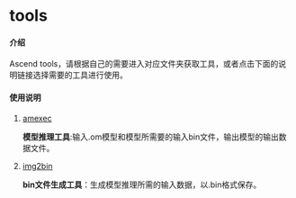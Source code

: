# tools

#### 介绍

Ascend tools，请根据自己的需要进入对应文件夹获取工具，或者点击下面的说明链接选择需要的工具进行使用。

#### 使用说明

1.  [amexec](https://gitee.com/ascend/tools/tree/master/amexec)

    **模型推理工具**:输入.om模型和模型所需要的输入bin文件，输出模型的输出数据文件。

2.  [img2bin](https://gitee.com/ascend/tools/tree/master/img2bin)

    **bin文件生成工具**：生成模型推理所需的输入数据，以.bin格式保存。

